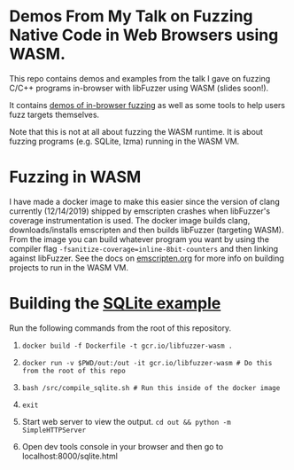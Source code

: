 # Demos From My Talk on Fuzzing Native Code in Web Browsers using WASM.

This repo contains demos and examples from the talk I gave on fuzzing C/C++ programs in-browser with libFuzzer
using WASM (slides soon!).

It contains [demos of in-browser fuzzing](https://jonathanmetzman.github.io/wasm-fuzzing-demo/index.html)
as well as some tools to help users fuzz targets themselves.

Note that this is not at all about fuzzing the WASM runtime. It is about fuzzing programs (e.g. SQLite, lzma) running in the WASM VM.

# Fuzzing in WASM

I have made a docker image to make this easier since the version of clang currently (12/14/2019) shipped by emscripten
crashes when libFuzzer's coverage instrumentation is used. The docker image builds clang, downloads/installs emscripten
and then builds libFuzzer (targeting WASM). 
From the image you can build whatever program you want by using the compiler flag `-fsanitize-coverage=inline-8bit-counters` and then linking against libFuzzer. See the docs on [emscripten.org](https://emscripten.org/) for more info on building projects to run in the WASM VM.


# Building the [SQLite example](https://jonathanmetzman.github.io/wasm-fuzzing-demo/sqlite/sqlite.html)

Run the following commands from the root of this repository.

1. `docker build -f Dockerfile -t gcr.io/libfuzzer-wasm .`

2. `docker run -v $PWD/out:/out -it gcr.io/libfuzzer-wasm # Do this from the root of this repo`

3. `bash /src/compile_sqlite.sh # Run this inside of the docker image`

4. `exit`

5. Start web server to view the output.
   `cd out && python -m SimpleHTTPServer`

6. Open dev tools console in your browser and then go to localhost:8000/sqlite.html

